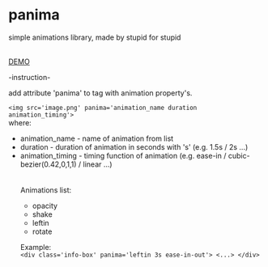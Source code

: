 # panima
simple animations library, made by stupid for stupid

<br>
<a href='https://animatronic.000webhostapp.com/'>DEMO</a>
<br>

-instruction-

add attribute 'panima' to tag with animation property's. <br>

```<img src='image.png' panima='animation_name duration animation_timing'>```
<br>
where: <br>
<ul>
    <li>animation_name - name of animation from list</li>
    <li>duration - duration of animation in seconds with 's' (e.g. 1.5s / 2s ...)</li>
    <li>animation_timing - timing function of animation (e.g. ease-in / cubic-bezier(0.42,0,1,1) / linear ...)</li>
<br>
<br>Animations list:
<ul>
    <li>opacity</li>
    <li>shake</li>
    <li>leftin</li>
    <li>rotate</li>
</ul>

Example: <br>
```<div class='info-box' panima='leftin 3s ease-in-out'> <...> </div>```
